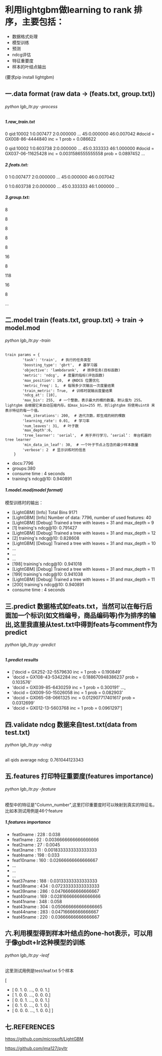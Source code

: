 # 利用lightgbm做learning to rank 排序，主要包括：
- 数据格式处理
- 模型训练
- 预测
- ndcg评估
- 特征重要度
- 样本的叶结点输出

(要求pip install lightgbm)

## 一.data format (raw data -> (feats.txt, group.txt))

###### python lgb_ltr.py -process

##### 1.raw_train.txt

0 qid:10002 1:0.007477 2:0.000000 ... 45:0.000000 46:0.007042 #docid = GX008-86-4444840 inc = 1 prob = 0.086622

0 qid:10002 1:0.603738 2:0.000000 ... 45:0.333333 46:1.000000 #docid = GX037-06-11625428 inc = 0.0031586555555558 prob = 0.0897452
...

##### 2.feats.txt:

0 1:0.007477 2:0.000000 ... 45:0.000000 46:0.007042

0 1:0.603738 2:0.000000 ... 45:0.333333 46:1.000000
...

##### 3.group.txt:
8

8

8

8

8

16

8

118

16

8

...

## 二.model train (feats.txt, group.txt) -> train -> model.mod

###### python lgb_ltr.py -train



    train params = {
            'task': 'train',  # 执行的任务类型
            'boosting_type': 'gbrt',  # 基学习器
            'objective': 'lambdarank',  # 排序任务(目标函数)
            'metric': 'ndcg',  # 度量的指标(评估函数)
            'max_position': 10,  # @NDCG 位置优化
            'metric_freq': 1,  # 每隔多少次输出一次度量结果
            'train_metric': True,  # 训练时就输出度量结果
            'ndcg_at': [10],
            'max_bin': 255,  # 一个整数，表示最大的桶的数量。默认值为 255。lightgbm 会根据它来自动压缩内存。如max_bin=255 时，则lightgbm 将使用uint8 来表示特征的每一个值。
            'num_iterations': 200,  # 迭代次数，即生成的树的棵数
            'learning_rate': 0.01,  # 学习率
            'num_leaves': 31,  # 叶子数
            'max_depth':6,
            'tree_learner': 'serial',  # 用于并行学习，‘serial’： 单台机器的tree learner
            'min_data_in_leaf': 30,  # 一个叶子节点上包含的最少样本数量
            'verbose': 2  # 显示训练时的信息
        }

- docs:7796
- groups:380
- consume time : 4 seconds
- training's ndcg@10: 0.940891

##### 1.model.mod(model format)
模型训练时的输出：
- [LightGBM] [Info] Total Bins 9171
- [LightGBM] [Info] Number of data: 7796, number of used features: 40
- [LightGBM] [Debug] Trained a tree with leaves = 31 and max_depth = 9
- [1]	training's ndcg@10: 0.791427
- [LightGBM] [Debug] Trained a tree with leaves = 31 and max_depth = 12
- [2]	training's ndcg@10: 0.828608
- [LightGBM] [Debug] Trained a tree with leaves = 31 and max_depth = 10
-  ...
-  ...
-  ...
- [198]	training's ndcg@10: 0.941018
- [LightGBM] [Debug] Trained a tree with leaves = 31 and max_depth = 11
- [199]	training's ndcg@10: 0.941038
- [LightGBM] [Debug] Trained a tree with leaves = 31 and max_depth = 11
- [200]	training's ndcg@10: 0.940891
- consume time : 4 seconds

## 三.predict 数据格式如feats.txt，当然可以在每行后面加一个标识(如文档编号，商品编码等)作为排序的输出,这里我直接从test.txt中得到feats与comment作为predict

###### python lgb_ltr.py -predict

##### 1.predict results

- ['docid = GX252-32-5579630 inc = 1 prob = 0.190849'
-  'docid = GX108-43-5342284 inc = 0.188670948386237 prob = 0.103576'
-  'docid = GX039-85-6430259 inc = 1 prob = 0.300191' ...,
-  'docid = GX009-50-15026058 inc = 1 prob = 0.082903'
-  'docid = GX065-08-0661325 inc = 0.012907717401617 prob = 0.0312699'
-  'docid = GX012-13-5603768 inc = 1 prob = 0.0961297']

## 四.validate ndcg 数据来自test.txt(data from test.txt)

###### python lgb_ltr.py -ndcg

all qids average ndcg:  0.761044123343

## 五.features 打印特征重要度(features importance)

###### python lgb_ltr.py -feature

模型中的特征是"Column_number",这里打印重要度时可以映射到真实的特征名，比如本测试用例是46个feature

##### 1.features importance

 - feat0name : 228 : 0.038
-  feat1name : 22 : 0.0036666666666666666
-  feat2name : 27 : 0.0045
-  feat3name : 11 : 0.0018333333333333333
-  feat4name : 198 : 0.033
-  feat10name : 160 : 0.02666666666666667
-  ...
-  ...
-  ...
-  feat37name : 188 : 0.03133333333333333
-  feat38name : 434 : 0.07233333333333333
-  feat39name : 286 : 0.04766666666666667
-  feat40name : 169 : 0.028166666666666666
-  feat41name : 348 : 0.058
-  feat43name : 304 : 0.050666666666666665
-  feat44name : 283 : 0.04716666666666667
-  feat45name : 220 : 0.03666666666666667

## 六.利用模型得到样本叶结点的one-hot表示，可以用于像gbdt+lr这种模型的训练

###### python lgb_ltr.py -leaf

这里测试用例是test/leaf.txt 5个样本

[
- [ 0.  1.  0. ...,  0.  0.  1.]
-  [ 1.  0.  0. ...,  0.  0.  0.]
-  [ 0.  0.  1. ...,  0.  0.  1.]
-  [ 0.  1.  0. ...,  0.  1.  0.]
-  [ 0.  0.  0. ...,  1.  0.  0.]
]

## 七.REFERENCES

https://github.com/microsoft/LightGBM

https://github.com/jma127/pyltr